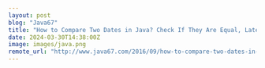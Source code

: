 ```yaml
---
layout: post
blog: "Java67"
title: "How to Compare Two Dates in Java? Check If They Are Equal, Later or Earlier - Examples"
date: 2024-03-30T14:38:00Z
image: images/java.png
remote_url: "http://www.java67.com/2016/09/how-to-compare-two-dates-in-java.html"
---
```

